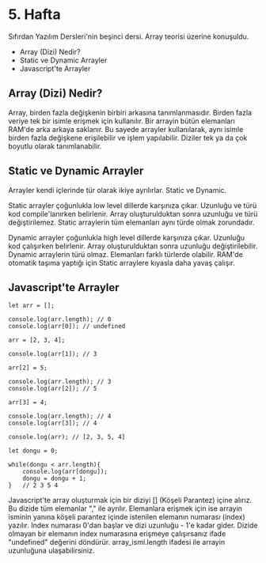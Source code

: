 # 5. Hafta
Sıfırdan Yazılım Dersleri'nin beşinci dersi. Array teorisi üzerine konuşuldu.

- Array (Dizi) Nedir?
- Static ve Dynamic Arrayler
- Javascript'te Arrayler

## Array (Dizi) Nedir?
Array, birden fazla değişkenin birbiri arkasına tanımlanmasıdır. Birden fazla veriye tek bir isimle erişmek için kullanılır. Bir arrayin bütün elemanları RAM'de arka arkaya saklanır. Bu sayede arrayler kullanılarak, aynı isimle birden fazla değişkene erişilebilir ve işlem yapılabilir. Diziler tek ya da çok boyutlu olarak tanımlanabilir.

## Static ve Dynamic Arrayler
Arrayler kendi içlerinde tür olarak ikiye ayrılırlar. Static ve Dynamic. 

Static arrayler çoğunlukla low level dillerde karşınıza çıkar. Uzunluğu ve türü kod compile'lanırken belirlenir. Array oluşturulduktan sonra uzunluğu ve türü  değiştirilemez. Static arraylerin tüm elemanları aynı türde olmak zorundadır.

Dynamic arrayler çoğunlukla high level dillerde karşınıza çıkar. Uzunluğu kod çalışırken belirlenir. Array oluşturulduktan sonra uzunluğu değiştirilebilir. Dynamic arraylerin türü olmaz. Elemanları farklı türlerde olabilir. RAM'de otomatik taşıma yaptığı için Static arraylere kıyasla daha yavaş çalışır.
## Javascript'te Arrayler
```
let arr = [];

console.log(arr.length); // 0
console.log(arr[0]); // undefined

arr = [2, 3, 4];

console.log(arr[1]); // 3

arr[2] = 5;

console.log(arr.length); // 3
console.log(arr[2]); // 5

arr[3] = 4;

console.log(arr.length); // 4
console.log(arr[3]); // 4

console.log(arr); // [2, 3, 5, 4]

let dongu = 0;

while(dongu < arr.length){
	console.log(arr[dongu]);
	dongu = dongu + 1;
}	// 2 3 5 4

```
Javascript'te array oluşturmak için bir diziyi [] (Köşeli Parantez) içine alırız. Bu dizide tüm elemanlar "," ile ayrılır. Elemanlara erişmek için ise arrayin isminin yanına köşeli parantez içinde istenilen elemanın numarası (index) yazılır. Index numarası 0'dan başlar ve dizi uzunluğu - 1'e kadar gider. Dizide olmayan bir elemanın index numarasına erişmeye çalışırsanız ifade "undefined" değerini döndürür. array_ismi.length ifadesi ile arrayin uzunluğuna ulaşabilirsiniz.
